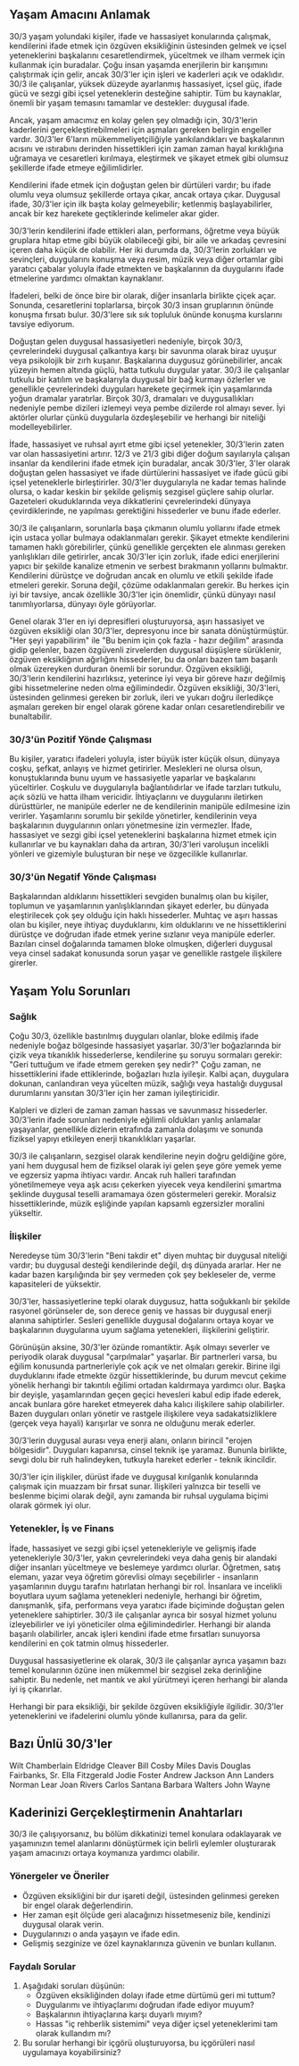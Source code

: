 ## Yaşam Amacını Anlamak

30/3 yaşam yolundaki kişiler, ifade ve hassasiyet konularında çalışmak, kendilerini ifade etmek için özgüven eksikliğinin üstesinden gelmek ve içsel yeteneklerini başkalarını cesaretlendirmek, yüceltmek ve ilham vermek için kullanmak için buradalar. Çoğu insan yaşamda enerjilerin bir karışımını çalıştırmak için gelir, ancak 30/3'ler için işleri ve kaderleri açık ve odaklıdır. 30/3 ile çalışanlar, yüksek düzeyde ayarlanmış hassasiyet, içsel güç, ifade gücü ve sezgi gibi içsel yeteneklerin desteğine sahiptir. Tüm bu kaynaklar, önemli bir yaşam temasını tamamlar ve destekler: duygusal ifade.

Ancak, yaşam amacımız en kolay gelen şey olmadığı için, 30/3'lerin kaderlerini gerçekleştirebilmeleri için aşmaları gereken belirgin engeller vardır. 30/3'ler 6'ların mükemmeliyetçiliğiyle yankılandıkları ve başkalarının acısını ve ıstırabını derinden hissettikleri için zaman zaman hayal kırıklığına uğramaya ve cesaretleri kırılmaya, eleştirmek ve şikayet etmek gibi olumsuz şekillerde ifade etmeye eğilimlidirler.

Kendilerini ifade etmek için doğuştan gelen bir dürtüleri vardır; bu ifade olumlu veya olumsuz şekillerde ortaya çıkar, ancak ortaya çıkar. Duygusal ifade, 30/3'ler için ilk başta kolay gelmeyebilir; ketlenmiş başlayabilirler, ancak bir kez harekete geçtiklerinde kelimeler akar gider.

30/3'lerin kendilerini ifade ettikleri alan, performans, öğretme veya büyük gruplara hitap etme gibi büyük olabileceği gibi, bir aile ve arkadaş çevresini içeren daha küçük de olabilir. Her iki durumda da, 30/3'lerin zorlukları ve sevinçleri, duygularını konuşma veya resim, müzik veya diğer ortamlar gibi yaratıcı çabalar yoluyla ifade etmekten ve başkalarının da duygularını ifade etmelerine yardımcı olmaktan kaynaklanır.

İfadeleri, belki de önce bire bir olarak, diğer insanlarla birlikte çiçek açar. Sonunda, cesaretlerini toplarlarsa, birçok 30/3 insan gruplarının önünde konuşma fırsatı bulur. 30/3'lere sık sık topluluk önünde konuşma kurslarını tavsiye ediyorum.

Doğuştan gelen duygusal hassasiyetleri nedeniyle, birçok 30/3, çevrelerindeki duygusal çalkantıya karşı bir savunma olarak biraz uyuşur veya psikolojik bir zırh kuşanır. Başkalarına duygusuz görünebilirler, ancak yüzeyin hemen altında güçlü, hatta tutkulu duygular yatar. 30/3 ile çalışanlar tutkulu bir katılım ve başkalarıyla duygusal bir bağ kurmayı özlerler ve genellikle çevrelerindeki duyguları harekete geçirmek için yaşamlarında yoğun dramalar yaratırlar. Birçok 30/3, dramaları ve duygusallıkları nedeniyle pembe dizileri izlemeyi veya pembe dizilerde rol almayı sever. İyi aktörler olurlar çünkü duygularla özdeşleşebilir ve herhangi bir niteliği modelleyebilirler.

İfade, hassasiyet ve ruhsal ayırt etme gibi içsel yetenekler, 30/3'lerin zaten var olan hassasiyetini artırır. 12/3 ve 21/3 gibi diğer doğum sayılarıyla çalışan insanlar da kendilerini ifade etmek için buradalar, ancak 30/3'ler, 3'ler olarak doğuştan gelen hassasiyet ve ifade dürtülerini hassasiyet ve ifade gücü gibi içsel yeteneklerle birleştirirler. 30/3'ler duygularıyla ne kadar temas halinde olursa, o kadar keskin bir şekilde gelişmiş sezgisel güçlere sahip olurlar. Gazeteleri okuduklarında veya dikkatlerini çevrelerindeki dünyaya çevirdiklerinde, ne yapılması gerektiğini hissederler ve bunu ifade ederler.

30/3 ile çalışanların, sorunlarla başa çıkmanın olumlu yollarını ifade etmek için ustaca yollar bulmaya odaklanmaları gerekir. Şikayet etmekte kendilerini tamamen haklı görebilirler, çünkü genellikle gerçekten ele alınması gereken yanlışlıkları dile getirirler, ancak 30/3'ler için zorluk, ifade edici enerjilerini yapıcı bir şekilde kanalize etmenin ve serbest bırakmanın yollarını bulmaktır. Kendilerini dürüstçe ve doğrudan ancak en olumlu ve etkili şekilde ifade etmeleri gerekir. Soruna değil, çözüme odaklanmaları gerekir. Bu herkes için iyi bir tavsiye, ancak özellikle 30/3'ler için önemlidir, çünkü dünyayı nasıl tanımlıyorlarsa, dünyayı öyle görüyorlar.

Genel olarak 3'ler en iyi depresifleri oluşturuyorsa, aşırı hassasiyet ve özgüven eksikliği olan 30/3'ler, depresyonu ince bir sanata dönüştürmüştür. "Her şeyi yapabilirim" ile "Bu benim için çok fazla - hazır değilim" arasında gidip gelenler, bazen özgüvenli zirvelerden duygusal düşüşlere sürüklenir, özgüven eksikliğının ağırlığını hissederler, bu da onları bazen tam başarılı olmak üzereyken durduran önemli bir sorundur. Özgüven eksikliği, 30/3'lerin kendilerini hazırlıksız, yeterince iyi veya bir göreve hazır değilmiş gibi hissetmelerine neden olma eğilimindedir. Özgüven eksikliği, 30/3'leri, üstesinden gelinmesi gereken bir zorluk, ileri ve yukarı doğru ilerledikçe aşmaları gereken bir engel olarak görene kadar onları cesaretlendirebilir ve bunaltabilir.

### 30/3'ün Pozitif Yönde Çalışması

Bu kişiler, yaratıcı ifadeleri yoluyla, ister büyük ister küçük olsun, dünyaya coşku, şefkat, anlayış ve hizmet getirirler. Meslekleri ne olursa olsun, konuştuklarında bunu uyum ve hassasiyetle yaparlar ve başkalarını yüceltirler. Coşkulu ve duygularıyla bağlantılıdırlar ve ifade tarzları tutkulu, açık sözlü ve hatta ilham vericidir. İhtiyaçlarını ve duygularını iletirken dürüsttürler, ne manipüle ederler ne de kendilerinin manipüle edilmesine izin verirler. Yaşamlarını sorumlu bir şekilde yönetirler, kendilerinin veya başkalarının duygularının onları yönetmesine izin vermezler. İfade, hassasiyet ve sezgi gibi içsel yeteneklerini başkalarına hizmet etmek için kullanırlar ve bu kaynakları daha da artıran, 30/3'leri varoluşun incelikli yönleri ve gizemiyle buluşturan bir neşe ve özgecilikle kullanırlar.

### 30/3'ün Negatif Yönde Çalışması

Başkalarından aldıklarını hissettikleri sevgiden bunalmış olan bu kişiler, toplumun ve yaşamlarının yanlışlıklarından şikayet ederler, bu dünyada eleştirilecek çok şey olduğu için haklı hissederler. Muhtaç ve aşırı hassas olan bu kişiler, neye ihtiyaç duyduklarını, kim olduklarını ve ne hissettiklerini dürüstçe ve doğrudan ifade etmek yerine sızlanır veya manipüle ederler. Bazıları cinsel doğalarında tamamen bloke olmuşken, diğerleri duygusal veya cinsel sadakat konusunda sorun yaşar ve genellikle rastgele ilişkilere girerler.

## Yaşam Yolu Sorunları

### Sağlık

Çoğu 30/3, özellikle bastırılmış duyguları olanlar, bloke edilmiş ifade nedeniyle boğaz bölgesinde hassasiyet yaşarlar. 30/3'ler boğazlarında bir çizik veya tıkanıklık hissederlerse, kendilerine şu soruyu sormaları gerekir: "Geri tuttuğum ve ifade etmem gereken şey nedir?" Çoğu zaman, ne hissettiklerini ifade ettiklerinde, boğazları hızla iyileşir. Kalbi açan, duygulara dokunan, canlandıran veya yücelten müzik, sağlığı veya hastalığı duygusal durumlarını yansıtan 30/3'ler için her zaman iyileştiricidir.

Kalpleri ve dizleri de zaman zaman hassas ve savunmasız hissederler. 30/3'lerin ifade sorunları nedeniyle eğilimli oldukları yanlış anlamalar yaşayanlar, genellikle dizlerin etrafında zamanla dolaşımı ve sonunda fiziksel yapıyı etkileyen enerji tıkanıklıkları yaşarlar.

30/3 ile çalışanların, sezgisel olarak kendilerine neyin doğru geldiğine göre, yani hem duygusal hem de fiziksel olarak iyi gelen şeye göre yemek yeme ve egzersiz yapma ihtiyacı vardır. Ancak ruh halleri tarafından yönetilmemeye veya aşk acısı çekerken yiyecek veya kendilerini şımartma şeklinde duygusal teselli aramamaya özen göstermeleri gerekir. Moralsiz hissettiklerinde, müzik eşliğinde yapılan kapsamlı egzersizler moralini yükseltir.

### İlişkiler

Neredeyse tüm 30/3'lerin "Beni takdir et" diyen muhtaç bir duygusal niteliği vardır; bu duygusal desteği kendilerinde değil, dış dünyada ararlar. Her ne kadar bazen karşılığında bir şey vermeden çok şey bekleseler de, verme kapasiteleri de yüksektir.

30/3'ler, hassasiyetlerine tepki olarak duygusuz, hatta soğukkanlı bir şekilde rasyonel görünseler de, son derece geniş ve hassas bir duygusal enerji alanına sahiptirler. Sesleri genellikle duygusal doğalarını ortaya koyar ve başkalarının duygularına uyum sağlama yetenekleri, ilişkilerini geliştirir.

Görünüşün aksine, 30/3'ler özünde romantiktir. Aşık olmayı severler ve periyodik olarak duygusal "çarpılmalar" yaşarlar. Bir partnerleri varsa, bu eğilim konusunda partnerleriyle çok açık ve net olmaları gerekir. Birine ilgi duyduklarını ifade etmekte özgür hissettiklerinde, bu durum mevcut çekime yönelik herhangi bir takıntılı eğilimi ortadan kaldırmaya yardımcı olur. Başka bir deyişle, yaşamlarından geçen geçici hevesleri kabul edip ifade ederek, ancak bunlara göre hareket etmeyerek daha kalıcı ilişkilere sahip olabilirler. Bazen duyguları onları yönetir ve rastgele ilişkilere veya sadakatsizliklere (gerçek veya hayali) karışırlar ve sonra ne olduğunu merak ederler.

30/3'lerin duygusal aurası veya enerji alanı, onların birincil "erojen bölgesidir". Duyguları kapanırsa, cinsel teknik işe yaramaz. Bununla birlikte, sevgi dolu bir ruh halindeyken, tutkuyla hareket ederler - teknik ikincildir.

30/3'ler için ilişkiler, dürüst ifade ve duygusal kırılganlık konularında çalışmak için muazzam bir fırsat sunar. İlişkileri yalnızca bir teselli ve beslenme biçimi olarak değil, aynı zamanda bir ruhsal uygulama biçimi olarak görmek iyi olur.

### Yetenekler, İş ve Finans

İfade, hassasiyet ve sezgi gibi içsel yetenekleriyle ve gelişmiş ifade yetenekleriyle 30/3'ler, yakın çevrelerindeki veya daha geniş bir alandaki diğer insanları yüceltmeye ve beslemeye yardımcı olurlar. Öğretmen, satış elemanı, yazar veya öğretim görevlisi olmayı seçebilirler - insanların yaşamlarının duygu tarafını hatırlatan herhangi bir rol. İnsanlara ve incelikli boyutlara uyum sağlama yetenekleri nedeniyle, herhangi bir öğretim, danışmanlık, şifa, performans veya yaratıcı ifade biçiminde doğuştan gelen yeteneklere sahiptirler. 30/3 ile çalışanlar ayrıca bir sosyal hizmet yolunu izleyebilirler ve iyi yöneticiler olma eğilimindedirler. Herhangi bir alanda başarılı olabilirler, ancak işleri kendini ifade etme fırsatları sunuyorsa kendilerini en çok tatmin olmuş hissederler.

Duygusal hassasiyetlerine ek olarak, 30/3 ile çalışanlar ayrıca yaşamın bazı temel konularının özüne inen mükemmel bir sezgisel zeka derinliğine sahiptir. Bu nedenle, net mantık ve akıl yürütmeyi içeren herhangi bir alanda iyi iş çıkarırlar.

Herhangi bir para eksikliği, bir şekilde özgüven eksikliğiyle ilgilidir. 30/3'ler yeteneklerini ve ifadelerini olumlu yönde kullanırsa, para da gelir.

## Bazı Ünlü 30/3'ler

Wilt Chamberlain
Eldridge Cleaver
Bill Cosby
Miles Davis
Douglas Fairbanks, Sr.
Ella Fitzgerald
Jodie Foster
Andrew Jackson
Ann Landers
Norman Lear
Joan Rivers
Carlos Santana
Barbara Walters
John Wayne

## Kaderinizi Gerçekleştirmenin Anahtarları

30/3 ile çalışıyorsanız, bu bölüm dikkatinizi temel konulara odaklayarak ve yaşamınızın temel alanlarını dönüştürmek için belirli eylemler oluşturarak yaşam amacınızı ortaya koymanıza yardımcı olabilir.

### Yönergeler ve Öneriler

* Özgüven eksikliğini bir dur işareti değil, üstesinden gelinmesi gereken bir engel olarak değerlendirin.
* Her zaman eşit ölçüde geri alacağınızı hissetmeseniz bile, kendinizi duygusal olarak verin.
* Duygularınızı o anda yaşayın ve ifade edin.
* Gelişmiş sezginize ve özel kaynaklarınıza güvenin ve bunları kullanın.

### Faydalı Sorular

1. Aşağıdaki soruları düşünün:
   * Özgüven eksikliğinden dolayı ifade etme dürtümü geri mi tuttum?
   * Duygularımı ve ihtiyaçlarımı doğrudan ifade ediyor muyum?
   * Başkalarının ihtiyaçlarına karşı duyarlı mıyım?
   * Hassas "iç rehberlik sistemimi" veya diğer içsel yeteneklerimi tam olarak kullandım mı?
2. Bu sorular herhangi bir içgörü oluşturuyorsa, bu içgörüleri nasıl uygulamaya koyabilirsiniz?
